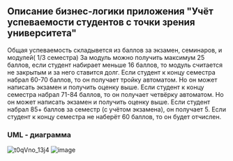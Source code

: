 ## Описание бизнес-логики приложения "Учёт успеваемости студентов с точки зрения университета"

Общая успеваемость складывется из баллов за экзамен, семинаров, и модулей( 1/3 семестра)
За модуль можно получить максимум 25 баллов, если студент набирает меньше 16 баллов, то модуль считается не закрытым и за него ставится долг.
Если студент к концу семестра набрал 60-70 баллов, то он получает тройку автоматом. Но он может написать экзамен и получить оценку выше.
Если студент к концу семестра набрал 71-84 баллов, то он получает четвёрку автоматом. Но он может написать экзамен и получить оценку выше.
Если студент набрал 85+ баллов за семестр (с учётом экзамена), он получает 5.
Если студент к концу семестра не наберёт 60 баллов, то он будет отчислен.

### UML - диаграмма
![t0qVno_13j4](https://user-images.githubusercontent.com/103387680/228005997-905d3c26-c9d6-4e86-b253-1aa9fd64cfcc.jpg)
![image](https://user-images.githubusercontent.com/103387680/229346619-afc90b7f-6257-4c63-ac80-457d00919479.png)

